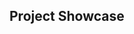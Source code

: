 ## Project Showcase

[](https://github.com/meysam-Github/eshope_project/blob/master/Screenshot%20from%202024-12-21%2021-01-04.png)
[](https://github.com/meysam-Github/eshope_project/blob/master/Screenshot%20from%202024-12-21%2021-01-30.png)
[](https://github.com/meysam-Github/eshope_project/blob/master/Screenshot%20from%202024-12-21%2021-01-47.png)
[](https://github.com/meysam-Github/eshope_project/blob/master/Screenshot%20from%202024-12-21%2021-02-07.png)
